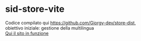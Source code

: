 # sid-store-vite
Codice compilato qui https://github.com/Giorgy-dev/store-dist, 
<br>
obiettivo iniziale: gestione della multilingua
<br>
[Qui il sito in funzione](https://giorgy-dev.github.io/store-dist/)
